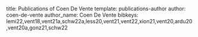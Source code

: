 title: Publications of Coen De Vente
template: publications-author
author: coen-de-vente
author_name: Coen De Vente
bibkeys: lemi22,vent18,vent21a,schw22a,less20,vent21,vent22,xion21,vent20,ardu20,vent20a,gonz21,schw22